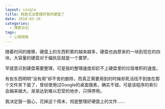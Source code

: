 ```yaml
---
layout: single
title: 我是无法整理好我的硬盘了
date: 2010-03-18
categories:
  - 博客日记
tags:
  - 心情随笔
---
```


随着时间的推移，硬盘上的东西积累的越来越多，硬盘也由原来的一块到现在的四块，大容量的硬盘对于偏执狂就是一个噩梦。

早就意识到硬盘需要整理，可是我的整理速度却赶不上硬盘里的垃圾堆积的速度。

有些东西明明“没有用”却不舍的删除，而真正需要用到的时候却死活找不到放在那个文件夹下面了，曾经使用过Google的桌面搜素，确实不错，可是该程序的索引会越来越大，渐渐达到难以忍受的地步，只得停用。

我决定狠一狠心，花掉这个周末，彻底整理好硬盘上的文件......
